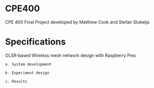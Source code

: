 # CPE400
CPE 400 Final Project developed by Matthew Cook and Stefan Stukelja

# Specifications
OLSR‐based Wireless mesh network design with Raspberry Pies

    a. System development 
    
    b. Experiment design 
    
    c. Results 
